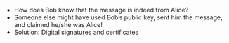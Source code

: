 - How does Bob know that the message is indeed from Alice?
- Someone else might have used Bob’s public key, sent him the message, and claimed he/she was Alice!
- Solution: Digital signatures and certificates